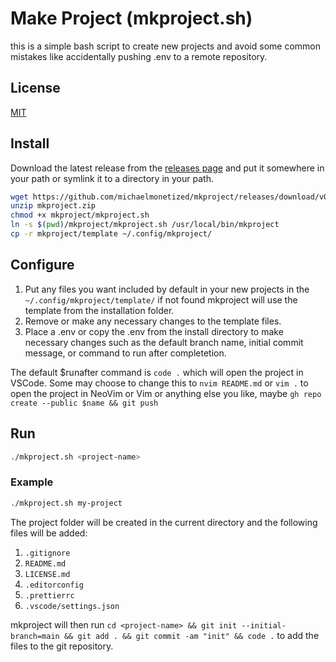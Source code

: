 # Make Project (mkproject.sh)

this is a simple bash script to create new projects and avoid some common mistakes like accidentally pushing .env to a remote repository.

## License

[MIT](LICENSE.md)

## Install

Download the latest release from the [releases page](https://github.com/michaelmonetized/mkproject/releases) and put it somewhere in your path or symlink it to a directory in your path.

```bash
wget https://github.com/michaelmonetized/mkproject/releases/download/v0.1.0/mkproject.zip
unzip mkproject.zip
chmod +x mkproject/mkproject.sh
ln -s $(pwd)/mkproject/mkproject.sh /usr/local/bin/mkproject
cp -r mkproject/template ~/.config/mkproject/
```

## Configure

1. Put any files you want included by default in your new projects in the `~/.config/mkproject/template/` if not found mkproject will use the template from the installation folder.
2. Remove or make any necessary changes to the template files.
3. Place a .env or copy the .env from the install directory to make necessary changes such as the default branch name, initial commit message, or command to run after completetion.

The default $runafter command is `code .` which will open the project in VSCode. Some may choose to change this to `nvim README.md` or `vim .` to open the project in NeoVim or Vim or anything else you like, maybe `gh repo create --public $name && git push`

## Run

```bash
./mkproject.sh <project-name>
```

### Example

```bash
./mkproject.sh my-project
```

The project folder will be created in the current directory and the following files will be added:

1. `.gitignore`
2. `README.md`
3. `LICENSE.md`
4. `.editorconfig`
5. `.prettierrc`
6. `.vscode/settings.json`

mkproject will then run `cd <project-name> && git init --initial-branch=main && git add . && git commit -am "init" && code .` to add the files to the git repository.
